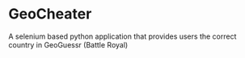 # GeoCheater
A selenium based python application that provides users the correct country in GeoGuessr (Battle Royal)
